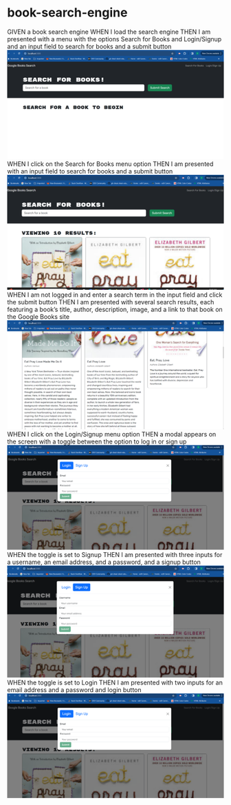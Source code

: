 # book-search-engine
GIVEN a book search engine
WHEN I load the search engine
THEN I am presented with a menu with the options Search for Books and Login/Signup and an input field to search for books and a submit button
![alt text](image.png)
WHEN I click on the Search for Books menu option
THEN I am presented with an input field to search for books and a submit button
![alt text](image-1.png)
WHEN I am not logged in and enter a search term in the input field and click the submit button
THEN I am presented with several search results, each featuring a book’s title, author, description, image, and a link to that book on the Google Books site
![alt text](image-2.png)
WHEN I click on the Login/Signup menu option
THEN a modal appears on the screen with a toggle between the option to log in or sign up
![alt text](image-3.png)
WHEN the toggle is set to Signup
THEN I am presented with three inputs for a username, an email address, and a password, and a signup button
![alt text](image-4.png)
WHEN the toggle is set to Login
THEN I am presented with two inputs for an email address and a password and login button
![alt text](image-3.png)
